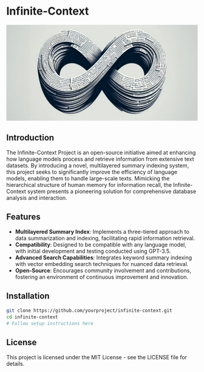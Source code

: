 # Infinite-Context

![Infinite-Context Logo](images/infinite-context-img.png)

## Introduction

The Infinite-Context Project is an open-source initiative aimed at enhancing how language models process and retrieve information from extensive text datasets. By introducing a novel, multilayered summary indexing system, this project seeks to significantly improve the efficiency of language models, enabling them to handle large-scale texts. Mimicking the hierarchical structure of human memory for information recall, the Infinite-Context system presents a pioneering solution for comprehensive database analysis and interaction.

## Features

- **Multilayered Summary Index**: Implements a three-tiered approach to data summarization and indexing, facilitating rapid information retrieval.
- **Compatibility**: Designed to be compatible with any language model, with initial development and testing conducted using GPT-3.5.
- **Advanced Search Capabilities**: Integrates keyword summary indexing with vector embedding search techniques for nuanced data retrieval.
- **Open-Source**: Encourages community involvement and contributions, fostering an environment of continuous improvement and innovation.

## Installation

```bash
git clone https://github.com/yourproject/infinite-context.git
cd infinite-context
# Follow setup instructions here
```
## License
This project is licensed under the MIT License - see the LICENSE file for details.

